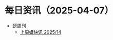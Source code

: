 ﻿# 每日资讯（2025-04-07）

- [蠎周刊](https://weekly.pychina.org/feeds/all.atom.xml)
  - [上周蠎快讯 2025/14](https://weekly.pychina.org/pyrecap/pyrw-2514.html)
